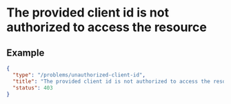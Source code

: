 # The provided client id is not authorized to access the resource

## Example

```json
{
  "type": "/problems/unauthorized-client-id",
  "title": "The provided client id is not authorized to access the resource.",
  "status": 403
}
```
